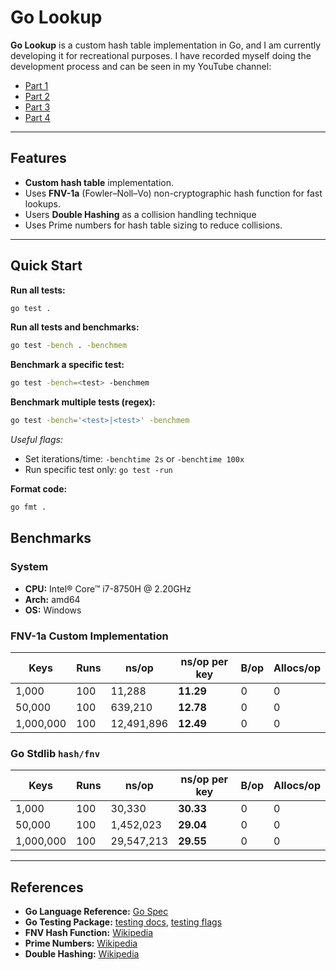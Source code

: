 
# Go Lookup

**Go Lookup** is a custom hash table implementation in Go, and I am currently developing it for recreational purposes. I have recorded myself doing the development process and can be seen in my YouTube channel:

- [Part 1](https://youtu.be/QQLxtAdRw4w)
- [Part 2](https://youtu.be/q2v7FqwIwHI)
- [Part 3](https://youtu.be/Cyf0M_f3FjE)
- [Part 4](https://youtu.be/YH2FcnruuIE)

---

## Features

- **Custom hash table** implementation.
- Uses **FNV-1a** (Fowler–Noll–Vo) non-cryptographic hash function for fast lookups.
- Users **Double Hashing** as a collision handling technique
- Uses Prime numbers for hash table sizing to reduce collisions.

---

## Quick Start

**Run all tests:**
```bash
go test .
```

**Run all tests and benchmarks:**
```bash
go test -bench . -benchmem
```

**Benchmark a specific test:**
```bash
go test -bench=<test> -benchmem
```

**Benchmark multiple tests (regex):**
```bash
go test -bench='<test>|<test>' -benchmem
```

*Useful flags:*
- Set iterations/time: `-benchtime 2s` or `-benchtime 100x`
- Run specific test only: `go test -run `

**Format code:**
```bash
go fmt .
```

## Benchmarks

### System
- **CPU:** Intel® Core™ i7-8750H @ 2.20GHz
- **Arch:** amd64
- **OS:** Windows

### FNV-1a Custom Implementation

| **Keys**   | **Runs** | **ns/op**   | **ns/op per key** | **B/op** | **Allocs/op** |
|------------|----------|-------------|-------------------|----------|---------------|
| 1,000      | 100      | 11,288      | **11.29**         | 0        | 0             |
| 50,000     | 100      | 639,210     | **12.78**         | 0        | 0             |
| 1,000,000  | 100      | 12,491,896  | **12.49**         | 0        | 0             |

### Go Stdlib `hash/fnv`

| **Keys**   | **Runs** | **ns/op**   | **ns/op per key** | **B/op** | **Allocs/op** |
|------------|----------|-------------|-------------------|----------|---------------|
| 1,000      | 100      | 30,330      | **30.33**         | 0        | 0             |
| 50,000     | 100      | 1,452,023   | **29.04**         | 0        | 0             |
| 1,000,000  | 100      | 29,547,213  | **29.55**         | 0        | 0             |

---

## References

- **Go Language Reference:** [Go Spec][1]
- **Go Testing Package:** [testing docs][2], [testing flags][3]
- **FNV Hash Function:** [Wikipedia][4]
- **Prime Numbers:** [Wikipedia][5]
- **Double Hashing:** [Wikipedia][6]

[1]: https://go.dev/ref/spec
[2]: https://pkg.go.dev/testing
[3]: https://golang.org/cmd/go/#hdr-Testing_flags.
[4]: https://en.wikipedia.org/wiki/Fowler%E2%80%93Noll%E2%80%93Vo_hash_function
[5]: https://en.wikipedia.org/wiki/Prime_number
[6]: https://en.wikipedia.org/wiki/Double_hashing
